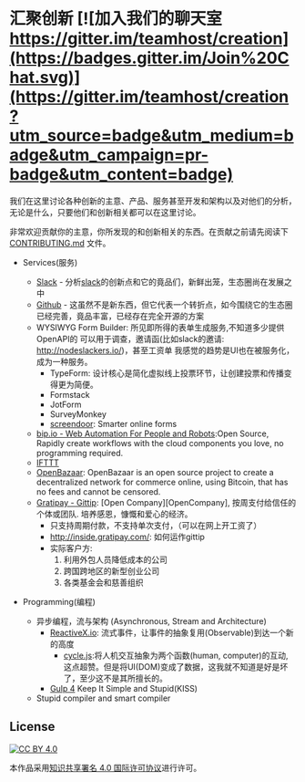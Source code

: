 # 汇聚创新 [![加入我们的聊天室 https://gitter.im/teamhost/creation](https://badges.gitter.im/Join%20Chat.svg)](https://gitter.im/teamhost/creation?utm_source=badge&utm_medium=badge&utm_campaign=pr-badge&utm_content=badge)

我们在这里讨论各种创新的主意、产品、服务甚至开发和架构以及对他们的分析，无论是什么，只要他们和创新相关都可以在这里讨论。

非常欢迎贡献你的主意，你所发现的和创新相关的东西。在贡献之前请先阅读下 [CONTRIBUTING.md][contributing] 文件。


* Services(服务)
  * [Slack](service/slack.cn.md) - 分析[slack][slack]的创新点和它的竟品们，新鲜出笼，生态圈尚在发展之中
  * [Github]() - 这虽然不是新东西，但它代表一个转折点，如今围绕它的生态圈已经完善，竟品丰富，已经存在完全开源的方案
  * WYSIWYG Form Builder: 所见即所得的表单生成服务,不知道多少提供OpenAPI的
    可以用于调查，邀请函(比如slack的邀请: http://nodeslackers.io/)，甚至工资单
    我感觉的趋势是UI也在被服务化，成为一种服务。
    * TypeForm: 设计核心是简化虚拟线上投票环节，让创建投票和传播变得更为简便。
    * Formstack
    * JotForm
    * SurveyMonkey
    * [screendoor](http://www.dobt.co/screendoor/): Smarter online forms
  * [bip.io - Web Automation For People and Robots](https://bip.io/):Open Source, Rapidly create workflows with the cloud components you love, no programming required.
  * [IFTTT](https://ifttt.com/)
  * [OpenBazaar](https://openbazaar.org/): OpenBazaar is an open source project to create a decentralized network for commerce online, using Bitcoin, that has no fees and cannot be censored.
  * [Gratipay - Gittip](https://gratipay.com): [Open Company][OpenCompany], 按周支付给信任的个体或团队. 培养感恩，慷慨和爱心的经济。
    * 只支持周期付款，不支持单次支付，（可以在网上开工资了）
    * http://inside.gratipay.com/: 如何运作gittip
    * 实际客户方:
      1. 利用外包人员降低成本的公司
      1. 跨国跨地区的新型创业公司
      1. 各类基金会和慈善组织

* Programming(编程)
  * 异步编程，流与架构 (Asynchronous, Stream and Architecture)
    * [ReactiveX.io](http://ReactiveX.io): 流式事件，让事件的抽象复用(Observable)到达一个新的高度
      * [cycle.js](http://cycle.js.org):将人机交互抽象为两个函数(human, computer)的互动,
        这点超赞。但是将UI(DOM)变成了数据，这我就不知道是好是坏了，至少这不是其所擅长的。
    * [Gulp 4](https://github.com/gulpjs/gulp/tree/4.0) Keep It Simple and Stupid(KISS)
  * Stupid compiler and smart compiler


## License

[![CC BY 4.0](https://i.creativecommons.org/l/by/4.0/88x31.png)][CCBY4]

本作品采用[知识共享署名 4.0 国际许可协议][CCBY4]进行许可。

[slack]: https://slack.com/
[contributing]: https://github.com/teamhost/creation/blob/master/CONTRIBUTING.md
[CCBY4]: https://creativecommons.org/licenses/by/4.0/
